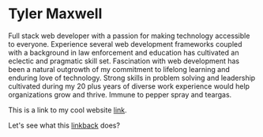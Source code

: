 # Tyler Maxwell


Full stack web developer with a passion for making technology accessible to everyone.  Experience several web development frameworks coupled with a background in law enforcement and education has cultivated an eclectic and pragmatic skill set. Fascination with web development has been a natural outgrowth of my commitment to lifelong learning and enduring love of technology. Strong skills in problem solving and leadership cultivated during my 20 plus years of diverse work experience would help organizations grow and thrive. Immune to pepper spray and teargas. 


This is a link to my cool website [link].

Let's see what this [linkback] does?

[link]: https://www.tylermaxwell.co
[linkback]: https://www.tylermaxwell.co/resume
